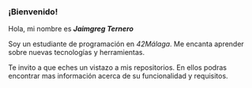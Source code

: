 ### ¡Bienvenido!

Hola, mi nombre es ***Jaimgreg Ternero***

Soy un estudiante de programación en *42Málaga*.
Me encanta aprender sobre nuevas tecnologías y herramientas.

Te invito a que eches un vistazo a mis repositorios. 
En ellos podras encontrar mas información acerca de su funcionalidad y requisitos. 



